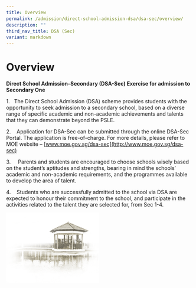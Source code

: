 ```yaml
---
title: Overview
permalink: /admission/direct-school-admission-dsa/dsa-sec/overview/
description: ""
third_nav_title: DSA (Sec)
variant: markdown
---
```

# **Overview**

**Direct School Admission–Secondary (DSA-Sec) Exercise for admission to Secondary One**

1.&nbsp; &nbsp;The Direct School Admission (DSA) scheme provides students with the opportunity to seek admission to a secondary school, based on a diverse range of specific academic and non-academic achievements and talents that they can demonstrate beyond the PSLE.

2.&nbsp; &nbsp; Application for DSA-Sec can be submitted through the online DSA-Sec Portal. The application is free-of-charge. For more details, please refer to MOE website –&nbsp;[www.moe.gov.sg/dsa-sec](http://www.moe.gov.sg/dsa-sec)

3.&nbsp; &nbsp; &nbsp;Parents and students are encouraged to choose schools wisely based on the student’s aptitudes and strengths, bearing in mind the schools’ academic and non-academic requirements, and the programmes available to develop the area of talent.

4.&nbsp; &nbsp; Students who are successfully admitted to the school via DSA are expected to honour their commitment to the school, and participate in the&nbsp; activities related to the talent they are selected for, from Sec 1-4.




<img src="/images/pavilion.png" style="width:50%">
